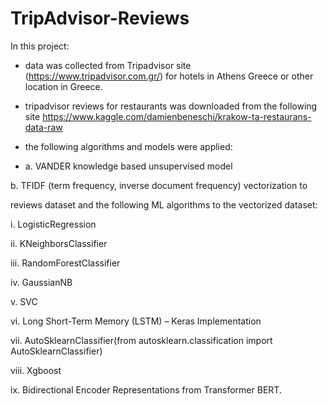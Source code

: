# TripAdvisor-Reviews

In this project:

* data was collected from Tripadvisor site (https://www.tripadvisor.com.gr/) for hotels in 
Athens Greece or other location in Greece.
*  tripadvisor reviews for restaurants was downloaded from the following site
https://www.kaggle.com/damienbeneschi/krakow-ta-restaurans-data-raw 
* the following algorithms and models were applied:

*  a. VANDER knowledge based unsupervised model

b. TFIDF (term frequency, inverse document frequency) vectorization to 

reviews dataset and the following ML algorithms to the vectorized dataset:

i. LogisticRegression

ii. KNeighborsClassifier

iii. RandomForestClassifier

iv. GaussianNB

v. SVC

vi. Long Short-Term Memory (LSTM) – Keras Implementation

vii. AutoSklearnClassifier(from autosklearn.classification import AutoSklearnClassifier)

viii. Xgboost

ix.  Bidirectional Encoder Representations from Transformer BERT.
